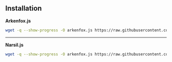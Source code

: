 ## Installation

**Arkenfox.js**
```bash
wget -q --show-progress -O arkenfox.js https://raw.githubusercontent.com/amritxyz/user.js/refs/heads/main/arkenfox.js
```

---

**Narsil.js**

```bash
wget -q --show-progress -O arkenfox.js https://raw.githubusercontent.com/amritxyz/user.js/refs/heads/main/narsil.js
```
